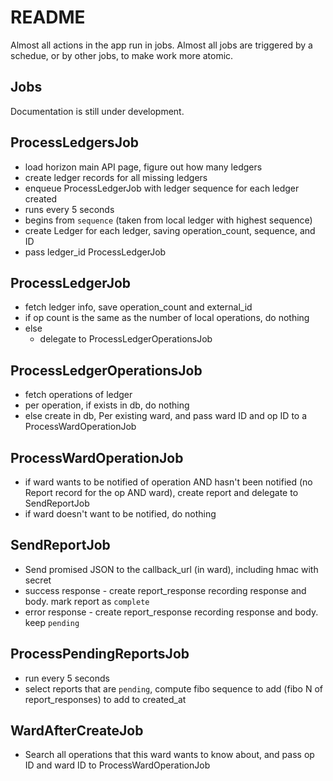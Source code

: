 # README

Almost all actions in the app run in jobs. Almost all jobs are triggered by a schedue, or by other jobs, to make work more atomic.

## Jobs

Documentation is still under development.

## ProcessLedgersJob
- load horizon main API page, figure out how many ledgers
- create ledger records for all missing ledgers
- enqueue ProcessLedgerJob with ledger sequence for each ledger created
- runs every 5 seconds
- begins from `sequence` (taken from local ledger with highest sequence)
- create Ledger for each ledger, saving operation_count, sequence, and ID
- pass ledger_id ProcessLedgerJob

## ProcessLedgerJob
- fetch ledger info, save operation_count and external_id
- if op count is the same as the number of local operations, do nothing
- else
  - delegate to ProcessLedgerOperationsJob

## ProcessLedgerOperationsJob
- fetch operations of ledger
- per operation, if exists in db, do nothing
- else create in db, Per existing ward, and pass ward ID and op ID to a ProcessWardOperationJob

## ProcessWardOperationJob
- if ward wants to be notified of operation AND hasn't been notified (no Report record for the op AND ward), create report and delegate to SendReportJob
- if ward doesn't want to be notified, do nothing

## SendReportJob
- Send promised JSON to the callback_url (in ward), including hmac with secret
- success response - create report_response recording response and body. mark report as `complete`
- error response - create report_response recording response and body. keep `pending`

## ProcessPendingReportsJob
- run every 5 seconds
- select reports that are `pending`, compute fibo sequence to add (fibo N of report_responses) to add to created_at

## WardAfterCreateJob
- Search all operations that this ward wants to know about, and pass op ID and ward ID to ProcessWardOperationJob
